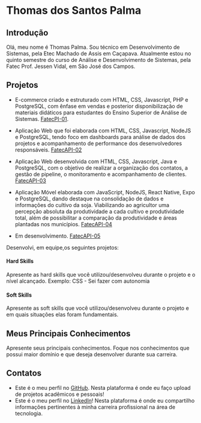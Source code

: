 # Thomas dos Santos Palma

## Introdução

Olá, meu nome é Thomas Palma. Sou técnico em Desenvolvimento de Sistemas, pela Etec Machado de Assis em Caçapava. Atualmente estou no quinto semestre do curso de Análise e Desenvolvimento de Sistemas, pela Fatec Prof. Jessen Vidal, em São José dos Campos.

## Projetos
- E-commerce criado e estruturado com HTML, CSS, Javascript, PHP e PostgreSQL, com ênfase em vendas e posterior disponibilização de materiais didáticos para estudantes do Ensino Superior de Análise de Sistemas. [FatecPI-01](https://github.com/ThomasPalma1/FatecPI-01).

- Aplicação Web que foi elaborada com HTML, CSS, Javascript, NodeJS e PostgreSQL, tendo foco em dashboards para análise de dados dos projetos e acompanhamento de performance dos desenvolvedores responsáveis. [FatecAPI-02](https://github.com/roogercamargo/FatecAPI-02)

- Aplicação Web desenvolvida com HTML, CSS, Javascript, Java e PostgreSQL, com o objetivo de realizar a organização dos contatos, a gestão de pipeline, o monitoramento e acompanhamento de clientes. [FatecAPI-03](https://github.com/ThomasPalma1/FatecAPI-03)

- Aplicação Móvel elaborada com JavaScript, NodeJS, React Native, Expo e PostgreSQL, dando destaque na consolidação de dados e informações do cultivo da soja. Viabilizando ao agricultor uma percepção absoluta da produtividade a cada cultivo e produtividade total, além de possibilitar a comparação da produtividade e áreas plantadas nos municípios. [FatecAPI-04](https://github.com/ThomasPalma1/FatecAPI-04)

- Em desenvolvimento. [FatecAPI-05](https://github.com/ThomasPalma1/FatecAPI-05)

Desenvolvi, em equipe,os seguintes projetos:



#### Hard Skills
Apresente as hard skills que você utilizou/desenvolveu durante o projeto e o nível alcançado. Exemplo: CSS - Sei fazer com autonomia

#### Soft Skills
Apresente as soft skills que você utilizou/desenvolveu durante o projeto e em quais situações elas foram fundamentais. 

## Meus Principais Conhecimentos
Apresente seus principais conhecimentos. Foque nos conhecimentos que possui maior domínio e que deseja desenvolver durante sua carreira.

## Contatos
* Este é o meu perfil no [GitHub](https://github.com/ThomasPalma1). Nesta plataforma é onde eu faço upload de projetos acadêmicos e pessoais!
* Este é o meu perfil no [LinkedIn](https://www.linkedin.com/in/thomas-palma-0764b81b3/)! Nesta plataforma é onde eu compartilho informações pertinentes à minha carreira profissional na área de tecnologia.
